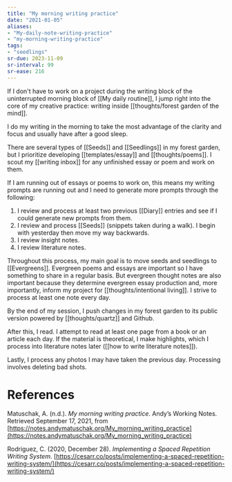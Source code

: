 ```yaml
---
title: "My morning writing practice"
date: "2021-01-05"
aliases:
- "My-daily-note-writing-practice"
- "my-morning-writing-practice"
tags:
- "seedlings"
sr-due: 2023-11-09
sr-interval: 99
sr-ease: 216
---
```


If I don't have to work on a project during the writing block of the uninterrupted morning block of [[My daily routine]], I jump right into the core of my creative practice: writing inside [[thoughts/forest garden of the mind]].

I do my writing in the morning to take the most advantage of the clarity and focus and usually have after a good sleep.

There are several types of [[Seeds]] and [[Seedlings]] in my forest garden, but I prioritize developing [[templates/essay]] and [[thoughts/poems]]. I scout my [[writing inbox]] for any unfinished essay or poem and work on them.

If I am running out of essays or poems to work on, this means my writing prompts are running out and I need to generate more prompts through the following:
1. I review and process at least two previous [[Diary]] entries and see if I could generate new prompts from them.
2. I review and process [[Seeds]] (snippets taken during a walk). I begin with yesterday then move my way backwards.
3. I review insight notes.
4. I review literature notes.

Throughout this process, my main goal is to move seeds and seedlings to [[Evergreens]]. Evergreen poems and essays are important so I have something to share in a regular basis. But evergreen thought notes are also important because they determine evergreen essay production and, more importantly, inform my project for [[thoughts/intentional living]]. I strive to process at least one note every day.

By the end of my session, I push changes in my forest garden to its public version powered by [[thoughts/quartz]] and Github.

After this, I read. I attempt to read at least one page from a book or an article each day. If the material is theoretical, I make highlights, which I process into literature notes later ([[how to write literature notes]]).

Lastly, I process any photos I may have taken the previous day. Processing involves deleting bad shots.

# References

Matuschak, A. (n.d.). *My morning writing practice*. Andyʼs Working Notes. Retrieved September 17, 2021, from [https://notes.andymatuschak.org/My_morning_writing_practice](https://notes.andymatuschak.org/My_morning_writing_practice)

Rodriguez, C. (2020, December 28). *Implementing a Spaced Repetition Writing System*. [https://cesarr.co/posts/implementing-a-spaced-repetition-writing-system/](https://cesarr.co/posts/implementing-a-spaced-repetition-writing-system/)

